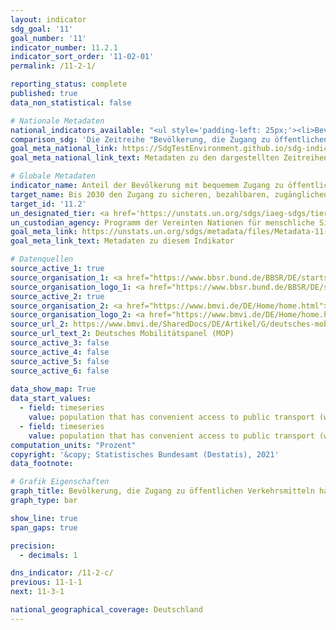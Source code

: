 ```yaml
---
layout: indicator    
sdg_goal: '11'    
goal_number: '11'    
indicator_number: 11.2.1    
indicator_sort_order: '11-02-01'    
permalink: /11-2-1/    

reporting_status: complete    
published: true    
data_non_statistical: false    

# Nationale Metadaten    
national_indicators_available: "<ul style='padding-left: 25px;'><li>Bevölkerung, die Zugang zu öffentlichen Verkehrsmitteln hat (innerhalb von 500 Metern)</li> <li> Bevölkerung, die Zugang zu öffentlichen Verkehrsmitteln hat (innerhalb von 10 Minuten zu Fuß zu erreichen)</li></ul>"    
comparison_sdg: 'Die Zeitreihe "Bevölkerung, die Zugang zu öffentlichen Verkehrsmitteln hat (innerhalb von 500 Metern)" entspricht den globalen Metadaten. Die Zeitreihe "Bevölkerung, die Zugang zu öffentlichen Verkehrsmitteln hat (innerhalb von 10 Minuten zu Fuß zu erreichen)" bietet zusätzliche Informationen.'    
goal_meta_national_link: https://SdgTestEnvironment.github.io/sdg-indicators/public/MetaDe/11.2.1.pdf    
goal_meta_national_link_text: Metadaten zu den dargestellten Zeitreihen    

# Globale Metadaten    
indicator_name: Anteil der Bevölkerung mit bequemem Zugang zu öffentlichen Verkehrsmitteln, nach Geschlecht, Alter und Menschen mit Behinderungen    
target_name: Bis 2030 den Zugang zu sicheren, bezahlbaren, zugänglichen und nachhaltigen Verkehrssystemen für alle ermöglichen und die Sicherheit im Straßenverkehr verbessern, insbesondere durch den Ausbau des öffentlichen Verkehrs, mit besonderem Augenmerk auf den Bedürfnissen von Menschen in prekären Situationen, Frauen, Kindern, Menschen mit Behinderungen und älteren Menschen    
target_id: '11.2'    
un_designated_tier: <a href='https://unstats.un.org/sdgs/iaeg-sdgs/tier-classification/' title='Klicken Sie hier um weitere Informationen zur UN-Tier-Klassifikation zu erhalten.'  target='_blank'>Tier II</a>    
un_custodian_agency: Programm der Vereinten Nationen für menschliche Siedlungen (UN-Habitat)    
goal_meta_link: https://unstats.un.org/sdgs/metadata/files/Metadata-11-02-01.pdf    
goal_meta_link_text: Metadaten zu diesem Indikator        

# Datenquellen
source_active_1: true
source_organisation_1: <a href="https://www.bbsr.bund.de/BBSR/DE/startseite/_node.html"> Bundesinstitut für Bau-, Stadt- und Raumforschung (BBSR) </a>
source_organisation_logo_1: <a href="https://www.bbsr.bund.de/BBSR/DE/startseite/_node.html"><img src="https://g205sdgs.github.io/sdg-indicators/public/OrgImgDe/bbsr.png" alt="Logo bbsr" style="height:60px; width:148px"/></a>
source_active_2: true
source_organisation_2: <a href="https://www.bmvi.de/DE/Home/home.html"> Bundesministerium für Verkehr und digitale Infrastruktur (BMVI) </a>
source_organisation_logo_2: <a href="https://www.bmvi.de/DE/Home/home.html"><img src="https://g205sdgs.github.io/sdg-indicators/public/OrgImgDe/bmvi.png" alt="Logo bmvi" style="height:60px; width:148px"/></a>
source_url_2: https://www.bmvi.de/SharedDocs/DE/Artikel/G/deutsches-mobilitaetspanel.html
source_url_text_2: Deutsches Mobilitätspanel (MOP)
source_active_3: false
source_active_4: false
source_active_5: false
source_active_6: false
    
data_show_map: True    
data_start_values: 
  - field: timeseries
    value: population that has convenient access to public transport (within 500 meters) (%)
  - field: timeseries
    value: population that has convenient access to public transport (within 10 minutes walking distance) (%)    
computation_units: "Prozent"    
copyright: '&copy; Statistisches Bundesamt (Destatis), 2021'    
data_footnote:     

# Grafik Eigenschaften    
graph_title: Bevölkerung, die Zugang zu öffentlichen Verkehrsmitteln hat    
graph_type: bar    

show_line: true
span_gaps: true

precision:
  - decimals: 1    

dns_indicator: /11-2-c/
previous: 11-1-1    
next: 11-3-1    

national_geographical_coverage: Deutschland    
---
```


<span></span>